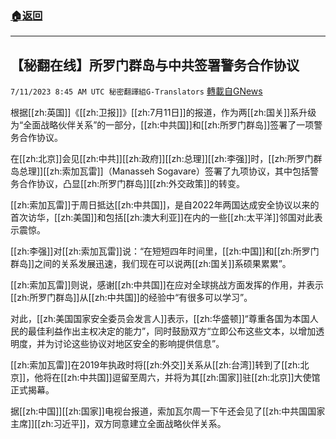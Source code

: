 ###  [:house:返回](README.md)
---


## 【秘翻在线】所罗门群岛与中共签署警务合作协议
`7/11/2023 8:45 AM UTC 秘密翻譯組G-Translators` [轉載自GNews](https://gnews.org/articles/1451571)

根据[[zh:英国]]《[[zh:卫报]]》[[zh:7月11日]]的报道，作为两[[zh:国关]]系升级为“全面战略伙伴关系”的一部分，[[zh:中共国]]和[[zh:所罗门群岛]]签署了一项警务合作协议。

在[[zh:北京]]会见[[zh:中共]][[zh:政府]][[zh:总理]][[zh:李强]]时，[[zh:所罗门群岛总理]][[zh:索加瓦雷]]（Manasseh Sogavare）签署了九项协议，其中包括警务合作协议，凸显[[zh:所罗门群岛]][[zh:外交政策]]的转变。

[[zh:索加瓦雷]]于周日抵达[[zh:中共国]]，是自2022年两国达成安全协议以来的首次访华，[[zh:美国]]和包括[[zh:澳大利亚]]在内的一些[[zh:太平洋]]邻国对此表示震惊。

[[zh:李强]]对[[zh:索加瓦雷]]说：“在短短四年时间里，[[zh:中国]]和[[zh:所罗门群岛]]之间的关系发展迅速，我们现在可以说两[[zh:国关]]系硕果累累”。

[[zh:索加瓦雷]]则说，感谢[[zh:中共国]]在应对全球挑战方面发挥的作用，并表示[[zh:所罗门群岛]]从[[zh:中共国]]的经验中“有很多可以学习”。

对此，[[zh:美国国家安全委员会发言人]]表示，[[zh:华盛顿]]“尊重各国为本国人民的最佳利益作出主权决定的能力”，同时鼓励双方“立即公布这些文本，以增加透明度，并为讨论这些协议对地区安全的影响提供信息”。

[[zh:索加瓦雷]]在2019年执政时将[[zh:外交]]关系从[[zh:台湾]]转到了[[zh:北京]]，他将在[[zh:中共国]]逗留至周六，并将为其[[zh:国家]]驻[[zh:北京]]大使馆正式揭幕。

据[[zh:中国]][[zh:国家]]电视台报道，索加瓦尔周一下午还会见了[[zh:中共国国家主席]][[zh:习近平]]，双方同意建立全面战略伙伴关系。
